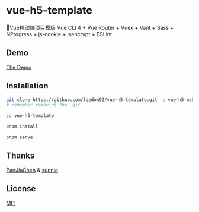 # vue-h5-template
🍰Vue移动端项目模版 Vue CLI 4 + Vue Router + Vuex + Vant + Sass + NProgress + js-cookie + jsencrypt + ESLint

## Demo
[The Demo](https://leedom.me/vue-h5-template/)

## Installation

```bash
git clone https://github.com/leedom92/vue-h5-template.git -b vue-h5-webpack-template --single-branch
# remember removing the .git

cd vue-h5-template

pnpm install

pnpm serve
```

## Thanks
[PanJiaChen](https://github.com/PanJiaChen/vue-element-admin) & [sunnie](https://github.com/sunniejs/vue-h5-template) 

## License

[MIT](https://github.com/leedom92/vue-h5-template/blob/master/LICENSE)
